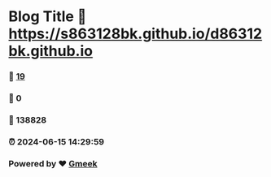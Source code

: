 # Blog Title :link: https://s863128bk.github.io/d86312bk.github.io 
### :page_facing_up: [19](https://s863128bk.github.io/d86312bk.github.io/tag.html) 
### :speech_balloon: 0 
### :hibiscus: 138828 
### :alarm_clock: 2024-06-15 14:29:59 
### Powered by :heart: [Gmeek](https://github.com/Meekdai/Gmeek)
